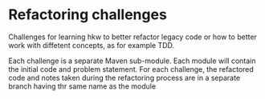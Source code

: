 # Refactoring challenges

Challenges for learning hkw to better refactor legacy code or how to better work with diffetent concepts, as for example TDD.

Each challenge is a separate Maven sub-module. Each module will contain the initial code and problem statement. For each challenge, the refactored code and notes taken during the refactoring process are in a separate branch having thr same name as the module
